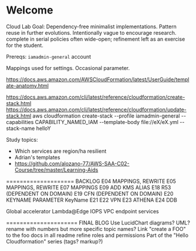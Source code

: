 # Welcome 

Cloud Lab
Goal: Dependency-free minimalist implementations. Pattern reuse in further evolutions. Intentionally vague to encourage research.
complete in serial
policies often wide-open; refinement left as an exercise for the student.


Prereqs: `iamadmin-general` account

Mappings used for settings. Occasional parameter.

https://docs.aws.amazon.com/AWSCloudFormation/latest/UserGuide/template-anatomy.html

https://docs.aws.amazon.com/cli/latest/reference/cloudformation/create-stack.html
https://docs.aws.amazon.com/cli/latest/reference/cloudformation/update-stack.html
  aws cloudformation create-stack 
    --profile iamadmin-general 
    --capabilities CAPABILITY_NAMED_IAM 
    --template-body file://eX/eX.yml 
    --stack-name helloY

Study topics:
- Which services are region/ha resilient
- Adrian's templates
- https://github.com/alozano-77/AWS-SAA-C02-Course/tree/master/Learning-Aids


==================== BACKLOG
E04 MAPPINGS, REWRITE
E05 MAPPINGS, REWRITE
E07 MAPPINGS
E09 ADD KMS ALIAS
E18 R53 (DEPENDENT ON DOMAIN)
E19 CFN (DEPENDENT ON DOMAIN)
E20 KEYNAME PARAMETER KeyName
E21 
E22 VPN
E23 ATHENA
E24 DDB

Global accelerator
Lambda@Edge
IOPS
VPC endpoint services

===================== FINAL BLOG
Use LucidChart diagrams? UML?
rename with numbers but more specific topic names?
Link "create a FOO" to the foo docs in all readme
refine roles and permissions
Part of the "Hello Cloudformation" series (tags? markup?)